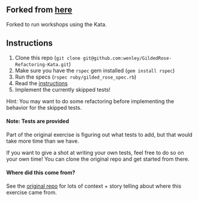 ## Forked from [here](https://github.com/emilybache/GildedRose-Refactoring-Kata)

Forked to run workshops using the Kata.

## Instructions

1. Clone this repo (`git clone git@github.com:wenley/GildedRose-Refactoring-Kata.git`)
2. Make sure you have the `rspec` gem installed (`gem install rspec`)
3. Run the specs (`rspec ruby/gilded_rose_spec.rb`)
4. Read the [instructions](https://github.com/wenley/GildedRose-Refactoring-Kata/blob/master/GildedRoseRequirements.txt)
5. Implement the currently skipped tests!

Hint: You may want to do some refactoring before implementing the behavior for the skipped tests.

#### Note: Tests are provided

Part of the original exercise is figuring out what tests to add, but that would take more time than we have.

If you want to give a shot at writing your own tests, feel free to do so on your own time! You can clone the original repo and get started from there.

#### Where did this come from?

See the [original repo](https://github.com/emilybache/GildedRose-Refactoring-Kata) for lots of context + story telling about where this exercise came from.
